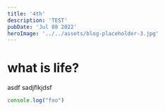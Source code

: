 ```yaml
---
title: '4th'
description: 'TEST'
pubDate: 'Jul 08 2022'
heroImage: '../../assets/blog-placeholder-3.jpg'
---
```


# what is life?

asdf sadjflkjdsf

```js
console.log("foo")
```
